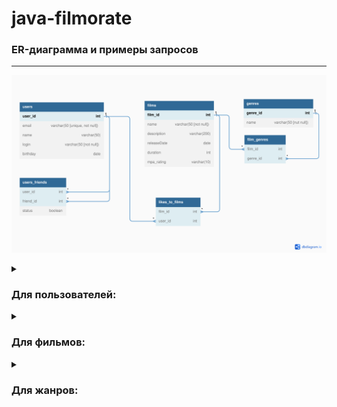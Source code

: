 # java-filmorate

### ER-диаграмма и примеры запросов
---
![Модель базы данных](ER-Diagram.png)

<details>
  <summary><h3>Для пользователей:</h3></summary>
  
* создание пользователя
```SQL
INSERT INTO users (email, login, name, birthday)
VALUES ( ?, ?, ?, ? );
```
* редактирование пользователя
```SQL
UPDATE users
SET email = ?,
    login = ?,
    name = ?,
    birthday = ?
WHERE user_id = ?
```
* получение списка всех пользователей
```SQL
SELECT *
FROM users
```
* получение информации о пользователе по его `id`
```SQL
SELECT *
FROM users
WHERE user_id = id?
```
* добавление в друзья
```SQL
INSERT INTO users_friends (user_id, friend_id, status)
VALUES (?, ?, ?)
```
* удаление из друзей
```SQL
DELETE
FROM users_friends
WHERE user_id = id? AND friend_id = id?
```
* возвращает список пользователей, являющихся его друзьями
```SQL
SELECT users.*
FROM users
INNER JOIN users_friends ON users.user_id = users_friends.friend_id
WHERE users_friends.user_id = ?
```
* список друзей, общих с другим пользователем
```SQL
SELECT users.*
FROM users
INNER JOIN users_friends ON users.user_id = users_friends.friend_id
WHERE users_friends.user_id = ?

INTERSECT

SELECT users.*
FROM users
INNER JOIN user_friends ON users.user_id = users_friends.friend_id
WHERE users_friends.user_id = ?
```

</details>
<details>
  <summary><h3>Для фильмов:</h3></summary>

* создание фильма
```SQL
INSERT INTO films (name, description, release_date, duration, mpa_rating)
VALUES (?, ?, ?, ?, ?)
```
* редактирование фильма
```SQL
UPDATE films
SET name = ?,
    description = ?,
    release_date = ?,
    duration = ?,
    mpa_rating = ?
WHERE film_id = ?
```
* получение списка всех фильмов с полной информацией
```SQL
SELECT films.*, COUNT(likes_to_films.user_id) AS likes
FROM films
LEFT JOIN likes_to_films ON films.id = likes_to_films.film_id
GROUP BY films.id
ORDER BY films.id
```
* получение информации о фильме по его `id`
```SQL
SELECT films.*, COUNT(likes_to_films.user_id) AS likes
FROM films
LEFT JOIN likes_to_films ON films.id = likes_to_films.film_id
WHERE films.id = ?
GROUP BY films.id
```
* пользователь ставит лайк фильму
```SQL
INSERT INTO likes_to_films (film_id, user_id)
VALUES (?, ?)
```
* пользователь удаляет лайк
```SQL
DELETE
FROM likes_to_films
WHERE film_id = ? AND user_id = ?
```
* возвращает список из первых `count` фильмов по количеству лайков
```SQL
SELECT f.name,
       COUNT(lf.user_id) AS likes
FROM films AS f
LEFT JOIN likes_to_films AS lf ON f.id=lf.film_id
GROUP BY film_id, f.name
ORDER BY likes DESC
```
* получения списка с названием фильмов и жанра
```SQL
SELECT f.name,
       g.name
FROM films AS f
INNER JOIN films_genres AS fg ЩТ f.id=fg.film_idЩТ
INNER JOIN genres AS g ON fg.genre_id=g.genre_id;
```
* получения списка имен пользоветелей кто поставил лайк фильму и названия фильма
```SQL
SELECT us.name AS name_user,
       f.name AS name_movie      
FROM films AS f
INNER JOIN likes_to_films AS lf ON f.id=lf.film_id
INNER JOIN users AS us ON lf.user_id=us.user_id
ORDER BY us.name
```

</details>
<details>
  <summary><h3>Для жанров:</h3></summary>
  
* получение списка всех жанров
```SQL
SELECT *
FROM genres
```
  
</details>

